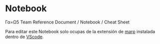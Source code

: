 # Notebook
Γα=Ω5 Team Reference Document / Notebook / Cheat Sheet

Para editar este Notebook solo ocupas de la extensión de [marp](https://marketplace.visualstudio.com/items?itemName=marp-team.marp-vscode) instalada dentro de [VScode](https://code.visualstudio.com/Download).